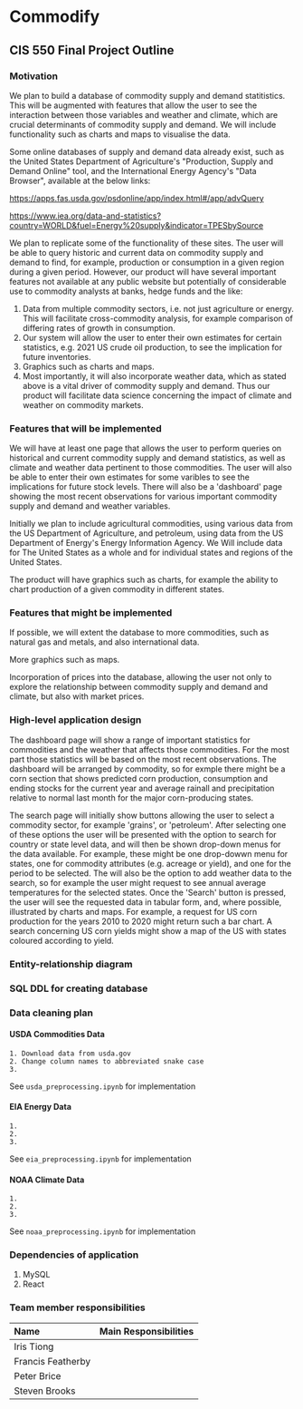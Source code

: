 # Commodify

## CIS 550 Final Project Outline

### Motivation

We plan to build a database of commodity supply and demand statitistics. This will be augmented with features that allow the user to see the interaction between those variables and weather and climate, which are crucial determinants of commodity supply and demand. We will include functionality such as charts and maps to visualise the data.

Some online databases of supply and demand data already exist, such as the United States Department of Agriculture's "Production, Supply and Demand Online" tool, and the International Energy Agency's "Data Browser", available at the below links:

https://apps.fas.usda.gov/psdonline/app/index.html#/app/advQuery

https://www.iea.org/data-and-statistics?country=WORLD&fuel=Energy%20supply&indicator=TPESbySource

We plan to replicate some of the functionality of these sites. The user will be able to query historic and current data on commodity supply and demand to find, for example, production or consumption in a given region during a given period. However, our product will have several important features not available at any public website but potentially of considerable use to commodity analysts at banks, hedge funds and the like:

1. Data from multiple commodity sectors, i.e. not just agriculture or energy. This will facilitate cross-commodity analysis, for example comparison of differing rates of growth in consumption.
2. Our system will allow the user to enter their own estimates for certain statistics, e.g. 2021 US crude oil production, to see the implication for future inventories.
3. Graphics such as charts and maps.
4. Most importantly, it will also incorporate weather data, which as stated above is a vital driver of commodity supply and demand. Thus our product will facilitate data science concerning the impact of climate and weather on commodity markets.

### Features that will be implemented

We will have at least one page that allows the user to perform queries on historical and current commodity supply and demand statistics, as well as climate and weather data pertinent to those commodities. The user will also be able to enter their own estimates for some varibles to see the implications for future stock levels. There will also be a 'dashboard' page showing the most recent observations for various important commodity supply and demand and weather variables.

Initially we plan to include agricultural commodities, using various data from the US Department of Agriculture, and petroleum, using data from the US Department of Energy's Energy Information Agency. We Will include data for The United States as a whole and for individual states and regions of the United States.

The product will have graphics such as charts, for example the ability to chart production of a given commodity in different states.

### Features that might be implemented

If possible, we will extent the database to more commodities, such as natural gas and metals, and also international data.

More graphics such as maps.

Incorporation of prices into the database, allowing the user not only to explore the relationship between commodity supply and demand and climate, but also with market prices.

### High-level application design
The dashboard page will show a range of important statistics for commodities and the weather that affects those commodities. For the most part those statistics will be based on the most recent observations. The dashboard will be arranged by commodity, so for exmple there might be a corn section that shows predicted corn production, consumption and ending stocks for the current year and average rainall and precipitation relative to normal last month for the major corn-producing states.

The search page will initially show buttons allowing the user to select a commodity sector, for example 'grains', or 'petroleum'. After selecting one of these options the user will be presented with the option to search for country or state level data, and will then be shown drop-down menus for the data available. For example, these might be one drop-dowwn menu for states, one for commodity attributes (e.g. acreage or yield), and one for the period to be selected. The will also be the option to add weather data to the search, so for example the user might request to see annual average temperatures for the selected states. Once the 'Search' button is pressed, the user will see the requested data in tabular form, and, where possible, illustrated by charts and maps. For example, a request for US corn production for the years 2010 to 2020 might return such a bar chart. A search concerning US corn yields might show a map of the US with states coloured according to yield.

### Entity-relationship diagram

### SQL DDL for creating database

### Data cleaning plan

#### USDA Commodities Data

    1. Download data from usda.gov
    2. Change column names to abbreviated snake case
    3. 

See `usda_preprocessing.ipynb` for implementation

#### EIA Energy Data

    1.
    2.
    3.

See `eia_preprocessing.ipynb` for implementation

#### NOAA Climate Data

    1.
    2.
    3.

See `noaa_preprocessing.ipynb` for implementation

### Dependencies of application

1. MySQL
2. React

### Team member responsibilities

|       Name       | Main Responsibilities |
|:-----------------|:----------------------|
|Iris Tiong        |                       |
|Francis Featherby |                       |
|Peter Brice       |                       |
|Steven Brooks     |                       |


